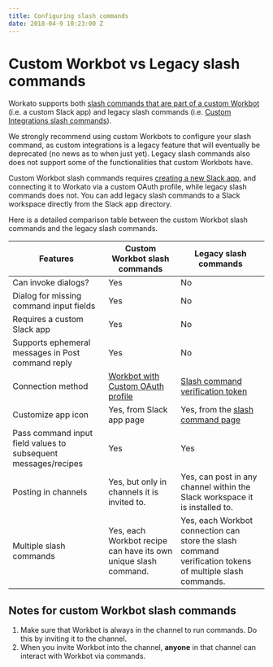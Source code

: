 ```yaml
---
title: Configuring slash commands
date: 2018-04-9 10:23:00 Z
---
```


# Custom Workbot vs Legacy slash commands
Workato supports both [slash commands that are part of a custom Workbot](https://api.slack.com/slash-commands) (i.e. a custom Slack app) and legacy slash commands (i.e. [Custom Integrations slash commands](https://slack.com/apps/A0F82E8CA-slash-commands)).

We strongly recommend using custom Workbots to configure your slash command, as custom integrations is a legacy feature that will eventually be deprecated (no news as to when just yet). Legacy slash commands also does not support some of the functionalities that custom Workbots have.

Custom Workbot slash commands requires [creating a new Slack app](/workbot/workbot-custom-bots.md), and connecting it to Workato via a custom OAuth profile, while legacy slash commands does not. You can add legacy slash commands to a Slack workspace directly from the Slack app directory.

Here is a detailed comparison table between the custom Workbot slash commands and the legacy slash commands.

<table class="unchanged rich-diff-level-one">
    <thead>
        <tr>
            <th>Features</th>
            <th>Custom Workbot slash commands</th>
            <th>Legacy slash commands</th>
        </tr>
    </thead>
    <tbody>
        <tr>
            <td>
              Can invoke dialogs?
            </td>
            <td>
              Yes
            </td>
            <td>
              No
            </td>
        </tr>
        <tr>
            <td>
              Dialog for missing command input fields
            <td>
              Yes
            </td>
            <td>No</td>
        </tr>
        <tr>
            <td>
              Requires a custom Slack app
            </td>
            <td>Yes</td>
            <td>No</td>
        </tr>
        <tr>
            <td>
              Supports ephemeral messages in Post command reply
            </td>
            <td>
              Yes
            </td>
            <td>No</td>
        </tr>
        <tr>
            <td>Connection method</td>
            <td><a href="/workbot/configuring-slash-commands.md#workbot-connection"> Workbot with Custom OAuth profile</a></td>
            <td><a href="/workbot/legacy-slash-commands.md#configuring-the-workbot-connection">Slash command verification token</a></td>
        </tr>
        <tr>
            <td>Customize app icon</td>
            <td>
              Yes, from Slack app page
            </td>
            <td>Yes, from the <a href="https://slack.com/apps/A0F82E8CA-slash-commands">slash command page</a></td>
        </tr>
        <tr>
            <td>
              Pass command input field values to subsequent messages/recipes
            </td>
            <td>Yes</td>
            <td>Yes</td>
        </tr>
        <tr>
            <td>Posting in channels</td>
            <td>
              Yes, but only in channels it is invited to.
            </td>
            <td>Yes, can post in any channel within the Slack workspace it is installed to.</td>
        </tr>
        <tr>
            <td>Multiple slash commands</td>
            <td>
              Yes, each Workbot recipe can have its own unique slash command.
            </td>
            <td>Yes, each Workbot connection can store the slash command verification tokens of multiple slash commands.</td>
        </tr>
    </tbody>
</table>

## Notes for custom Workbot slash commands

1. Make sure that Workbot is always in the channel to run commands. Do this by inviting it to the channel.
2. When you invite Workbot into the channel, **anyone** in that channel can interact with Workbot via commands.
